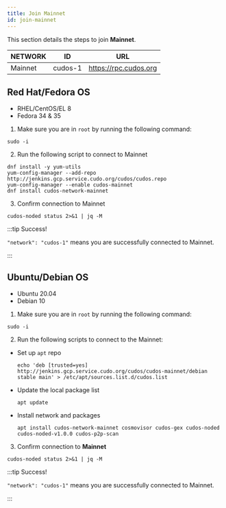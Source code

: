 ```yaml
---
title: Join Mainnet
id: join-mainnet
---
```


This section details the steps to join **Mainnet**.

NETWORK | ID | URL
-----|------|-----
Mainnet| cudos-1     | https://rpc.cudos.org

## Red Hat/Fedora OS
* RHEL/CentOS/EL 8
* Fedora 34 & 35

1. Make sure you are in `root` by running the following command:

```shell
sudo -i
```

2. Run the following script to connect to Mainnet 

```shell
dnf install -y yum-utils
yum-config-manager --add-repo http://jenkins.gcp.service.cudo.org/cudos/cudos.repo
yum-config-manager --enable cudos-mainnet
dnf install cudos-network-mainnet
```

3. Confirm connection to Mainnet

```shell
cudos-noded status 2>&1 | jq -M 
```
:::tip Success!

`"network": "cudos-1"` means you are successfully connected to Mainnet. 

:::


## Ubuntu/Debian OS
* Ubuntu 20.04
* Debian 10

1. Make sure you are in `root` by running the following command:

```shell
sudo -i
```

2. Run the following scripts to connect to the Mainnet:

  * Set up `apt` repo

    ```shell
    echo 'deb [trusted=yes] http://jenkins.gcp.service.cudo.org/cudos/cudos-mainnet/debian stable main' > /etc/apt/sources.list.d/cudos.list
    ```

* Update the local package list

    ```shell
    apt update
    ```

* Install network and packages

    ```shell
    apt install cudos-network-mainnet cosmovisor cudos-gex cudos-noded cudos-noded-v1.0.0 cudos-p2p-scan
    ```

3. Confirm connection to **Mainnet**

```shell
cudos-noded status 2>&1 | jq -M 
```
:::tip Success!

`"network": "cudos-1"` means you are successfully connected to Mainnet. 

:::